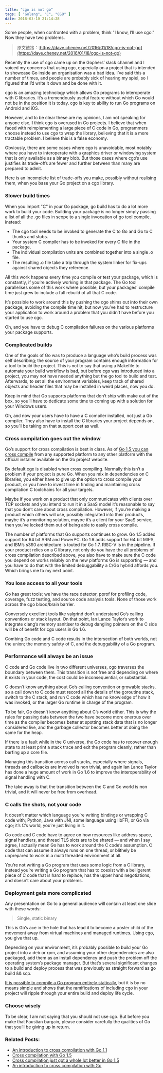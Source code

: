 ```yaml
---
title: "cgo is not go"
tags: [ "Golang", "C", "CGO" ]
date: 2018-03-10 21:14:28
---
```


Some people, when confronted with a problem, think "I know, I’ll use cgo." Now they have two problems.

<!--more-->

> 原文链接：[https://dave.cheney.net/2016/01/18/cgo-is-not-go](https://dave.cheney.net/2016/01/18/cgo-is-not-go)

Recently the use of cgo came up on the Gophers’ slack channel and I voiced my concerns that using cgo, especially on a project that is intended to showcase Go inside an organisation was a bad idea. I’ve said this a number of times, and people are probably sick of hearing my spiel, so I figured that I’d write it down and be done with it.

cgo is an amazing technology which allows Go programs to interoperate with C libraries. It’s a tremendously useful feature without which Go would not be in the position it is today. cgo is key to ability to run Go programs on Android and iOS.

However, and to be clear these are my opinions, I am not speaking for anyone else, I think cgo is overused in Go projects. I believe that when faced with reimplementing a large piece of C code in Go, programmers choose instead to use cgo to wrap the library, believing that it is a more tractable problem. I believe this is a false economy.

Obviously, there are some cases where cgo is unavoidable, most notably where you have to interoperate with a graphics driver or windowing system that is only available as a binary blob. But those cases where cgo’s use justifies its trade-offs are fewer and further between than many are prepared to admit.

Here is an incomplete list of trade-offs you make, possibly without realising them, when you base your Go project on a cgo library.

### Slower build times

When you import "C" in your Go package, go build has to do a lot more work to build your code. Building your package is no longer simply passing a list of all the .go files in scope to a single invocation of go tool compile, instead:

- The cgo tool needs to be invoked to generate the C to Go and Go to C thunks and stubs.
- Your system C compiler has to be invoked for every C file in the package.
- The individual compilation units are combined together into a single .o file.
- The resulting .o file take a trip through the system linker for fix-ups against shared objects they reference.

All this work happens every time you compile or test your package, which is constantly, if you’re actively working in that package. The Go tool parallelises some of this work where possible, but your packages’ compile time just grew to include a full rebuild of all that C code.

It’s possible to work around this by pushing the cgo shims out into their own package, avoiding the compile time hit, but now you’ve had to restructure your application to work around a problem that you didn’t have before you started to use cgo.

Oh, and you have to debug C compilation failures on the various platforms your package supports.

### Complicated builds

One of the goals of Go was to produce a language who’s build process was self describing; the source of your program contains enough information for a tool to build the project. This is not to say that using a Makefile to automate your build workflow is bad, but before cgo was introduced into a project, you may not have needed anything but the go tool to build and test. Afterwards, to set all the environment variables, keep track of shared objects and header files that may be installed in weird places, now you do.

Keep in mind that Go supports platforms that don’t ship with make out of the box, so you’ll have to dedicate some time to coming up with a solution for your Windows users.

Oh, and now your users have to have a C compiler installed, not just a Go compiler. They also have to install the C libraries your project depends on, so you’ll be taking on that support cost as well.

### Cross compilation goes out the window

Go’s support for cross compilation is best in class. As of [Go 1.5 you can cross compile](http://dave.cheney.net/2015/08/22/cross-compilation-with-go-1-5) from any supported platform to any other platform with the official installer available on the Go project website.

By default cgo is disabled when cross compiling. Normally this isn’t a problem if your project is pure Go. When you mix in dependencies on C libraries, you either have to give up the option to cross compile your product, or you have to invest time in finding and maintaining cross compilation C toolchains for all your targets.

Maybe if you work on a product that only communicates with clients over TCP sockets and you intend to run it in a SaaS model it’s reasonable to say that you don’t care about cross compilation. However, if you’re making a product which others will use, possibly integrated into their products, maybe it’s a monitoring solution, maybe it’s a client for your SaaS service, then you’ve locked them out of being able to easily cross compile.

The number of platforms that Go supports continues to grow. Go 1.5 added support for 64 bit ARM and PowerPC. Go 1.6 adds support for 64 bit MIPS, and IBM’s s390 architecture is touted for Go 1.7. RISC-V is in the pipeline. If your product relies on a C library, not only do you have the all problems of cross compilation described above, you also have to make sure the C code you depend on works reliably on the new platforms Go is supporting — and you have to do that with the limited debuggability a C/Go hybrid affords you. Which brings me to my next point.

### You lose access to all your tools

Go has great tools; we have the race detector, pprof for profiling code, coverage, fuzz testing, and source code analysis tools. None of those work across the cgo blood/brain barrier.

Conversely excellent tools like valgrind don’t understand Go’s calling conventions or stack layout.  On that point, Ian Lance Taylor’s work to integrate clang’s memory sanitiser to debug dangling pointers on the C side will be of benefit for cgo users in Go 1.6.

Combing Go code and C code results in the intersection of both worlds, not the union; the memory safety of C, and the debuggability of a Go program.

### Performance will always be an issue

C code and Go code live in two different universes, cgo traverses the boundary between them. This transition is not free and depending on where it exists in your code, the cost could be inconsequential, or substantial.

C doesn’t know anything about Go’s calling convention or growable stacks, so a call down to C code must record all the details of the goroutine stack, switch to the C stack, and run C code which has no knowledge of how it was invoked, or the larger Go runtime in charge of the program.

To be fair, Go doesn’t know anything about C’s world either. This is why the rules for passing data between the two have become more onerous over time as the compiler becomes better at spotting stack data that is no longer considered live, and the garbage collector becomes better at doing the same for the heap.

If there is a fault while in the C universe, the Go code has to recover enough state to at least print a stack trace and exit the program cleanly, rather than barfing up a core file.

Managing this transition across call stacks, especially where signals, threads and callbacks are involved is non trivial, and again Ian Lance Taylor has done a huge amount of work in Go 1.6 to improve the interoperability of signal handling with C.

The take away is that the transition between the C and Go world is non trivial, and it will never be free from overhead.

### C calls the shots, not your code

It doesn’t matter which language you’re writing bindings or wrapping C code with; Python, Java with JNI, some language using libFFI, or Go via cgo; it’s C’s world, you’re just living in it.

Go code and C code have to agree on how resources like address space, signal handlers, and thread TLS slots are to be shared — and when I say agree, I actually mean Go has to work around the C code’s assumption. C code that can assume it always runs on one thread, or blithely be unprepared to work in a multi threaded environment at all.

You’re not writing a Go program that uses some logic from a C library, instead you’re writing a Go program that has to coexist with a belligerent piece of C code that is hard to replace, has the upper hand negotiations, and doesn’t care about your problems.

### Deployment gets more complicated
Any presentation on Go to a general audience will contain at least one slide with these words:

> Single, static binary

This is Go’s ace in the hole that has lead it to become a poster child of the movement away from virtual machines and managed runtimes. Using cgo, you give that up.

Depending on your environment, it’s probably possible to build your Go project into a deb or rpm, and assuming your other dependencies are also packaged, add them as an install dependency and push the problem off the operating system’s package manager. But that’s several significant changes to a build and deploy process that was previously as straight forward as go build && scp.

[It is possible to compile a Go program entirely statically](http://dominik.honnef.co/posts/2015/06/statically_compiled_go_programs__always__even_with_cgo__using_musl/), but it is by no means simple and shows that the ramifications of including cgo in your project will ripple through your entire build and deploy life cycle.

### Choose wisely

To be clear, I am not saying that you should not use cgo. But before you make that Faustian bargain, please consider carefully the qualities of Go that you’ll be giving up in return.

### Related Posts:

- [An introduction to cross compilation with Go 1.1](https://dave.cheney.net/2013/07/09/an-introduction-to-cross-compilation-with-go-1-1)
- [Cross compilation with Go 1.5](https://dave.cheney.net/2015/08/22/cross-compilation-with-go-1-5)
- [Cross compilation just got a whole lot better in Go 1.5](https://dave.cheney.net/2015/03/03/cross-compilation-just-got-a-whole-lot-better-in-go-1-5)
- [An introduction to cross compilation with Go](https://dave.cheney.net/2012/09/08/an-introduction-to-cross-compilation-with-go)
